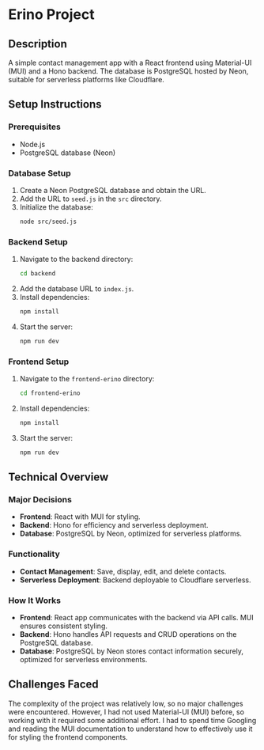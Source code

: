# Erino Project

## Description

A simple contact management app with a React frontend using Material-UI (MUI) and a Hono backend. The database is PostgreSQL hosted by Neon, suitable for serverless platforms like Cloudflare.

## Setup Instructions

### Prerequisites

- Node.js
- PostgreSQL database (Neon)

### Database Setup

1. Create a Neon PostgreSQL database and obtain the URL.
2. Add the URL to `seed.js` in the `src` directory.
3. Initialize the database:
    ```bash
    node src/seed.js
    ```

### Backend Setup

1. Navigate to the backend directory:
     ```bash
     cd backend
     ```
2. Add the database URL to `index.js`.
3. Install dependencies:
     ```bash
     npm install
     ```
4. Start the server:
     ```bash
     npm run dev
     ```

### Frontend Setup

1. Navigate to the `frontend-erino` directory:
     ```bash
     cd frontend-erino
     ```
2. Install dependencies:
     ```bash
     npm install
     ```
3. Start the server:
     ```bash
     npm run dev
     ```

## Technical Overview

### Major Decisions

- **Frontend**: React with MUI for styling.
- **Backend**: Hono for efficiency and serverless deployment.
- **Database**: PostgreSQL by Neon, optimized for serverless platforms.

### Functionality

- **Contact Management**: Save, display, edit, and delete contacts.
- **Serverless Deployment**: Backend deployable to Cloudflare serverless.

### How It Works

- **Frontend**: React app communicates with the backend via API calls. MUI ensures consistent styling.
- **Backend**: Hono handles API requests and CRUD operations on the PostgreSQL database.
- **Database**: PostgreSQL by Neon stores contact information securely, optimized for serverless environments.

## Challenges Faced

The complexity of the project was relatively low, so no major challenges were encountered. However, I had not used Material-UI (MUI) before, so working with it required some additional effort. I had to spend time Googling and reading the MUI documentation to understand how to effectively use it for styling the frontend components.
